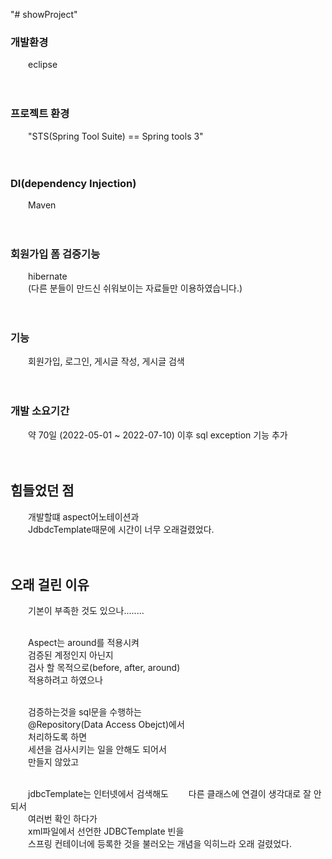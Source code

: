 "# showProject" 

### 개발환경 
&emsp;&emsp;eclipse
<br><br><br>


### 프로젝트 환경 
&emsp;&emsp;"STS(Spring Tool Suite) == Spring tools 3" 
<br><br><br>



### DI(dependency Injection)
&emsp;&emsp;Maven 
<br><br><br>



### 회원가입 폼 검증기능 
&emsp;&emsp;hibernate<br>
&emsp;&emsp;(다른 분들이 만드신 쉬워보이는 자료들만 이용하였습니다.) 
<br><br><br>


### 기능 
&emsp;&emsp;회원가입, 로그인, 게시글 작성, 게시글 검색 
<br><br><br>


### 개발 소요기간 
&emsp;&emsp;약 70일 (2022-05-01 ~ 2022-07-10) 이후 sql exception 기능 추가 
<br><br><br>


## 힘들었던 점 
&emsp;&emsp;개발할떄 aspect어노테이션과 <br>
&emsp;&emsp;JdbdcTemplate때문에 시간이 너무 오래걸렸었다. 
<br><br><br>


## 오래 걸린 이유 
&emsp;&emsp;기본이 부족한 것도 있으나........ <br><br>

&emsp;&emsp;Aspect는 around를 적용시켜 <br>
&emsp;&emsp;검증된 계정인지 아닌지 <br>
&emsp;&emsp;검사 할 목적으로(before, after, around) <br>
&emsp;&emsp;적용하려고 하였으나 <br><br>

&emsp;&emsp;검증하는것을 sql문을 수행하는 <br>
&emsp;&emsp;@Repository(Data Access Obejct)에서 <br>
&emsp;&emsp;처리하도록 하면 <br>
&emsp;&emsp;세션을 검사시키는 일을 안해도 되어서 <br>
&emsp;&emsp;만들지 않았고 <br><br>

&emsp;&emsp;jdbcTemplate는 인터넷에서 검색해도 
&emsp;&emsp;다른 클래스에 연결이 생각대로 잘 안되서 <br>
&emsp;&emsp;여러번 확인 하다가 <br>
&emsp;&emsp;xml파일에서 선언한 JDBCTemplate 빈을 <br>
&emsp;&emsp;스프링 컨테이너에 등록한 것을 불러오는 개념을 익히느라 오래 걸렸었다.<br>

